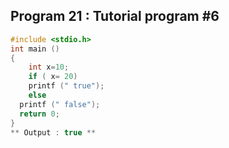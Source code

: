 ## Program 21 : Tutorial program #6 
```C 
#include <stdio.h>
int main ()
{
    int x=10;
    if ( x= 20)
    printf (" true");
    else
  printf (" false");
  return 0;
}
** Output : true **
